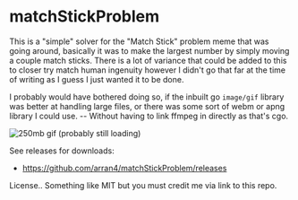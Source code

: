 # matchStickProblem

This is a "simple" solver for the "Match Stick" problem meme that was going around, basically it was to make the largest number by simply moving a couple match sticks. There is a lot of variance that could be added to this to closer try match human ingenuity however I didn't go that far at the time of writing as I guess I just wanted it to be done.

I probably would have bothered doing so, if the inbuilt go `image/gif` library was better at handling large files, or there was some sort of webm or apng library I could use. -- Without having to link ffmpeg in directly as that's cgo.

![250mb gif (probably still loading)](https://github.com/arran4/matchStickProblem/releases/download/v0.3.4/out.gif)

See releases for downloads:
* https://github.com/arran4/matchStickProblem/releases

License.. Something like MIT but you must credit me via link to this repo.
